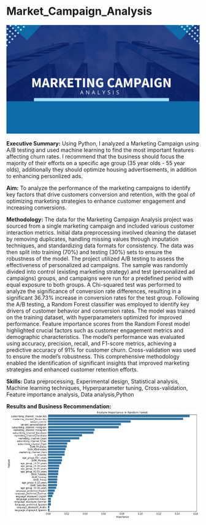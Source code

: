 # Market_Campaign_Analysis
![Title](https://github.com/DalJoshThomas/Market_Campaign_Analysis/blob/main/Title%20Page.png)

**Executive Summary:** Using Python, I analyzed a Marketing Campaign using A/B testing and used machine learning to find the most important features affecting churn rates. I recommend that the business should focus the majority of their efforts on a specific age group (35 year olds - 55 year olds), additionally they should optimize housing advertisements, in addition to enhancing personlized ads. 

**Aim:** To analyze the performance of the marketing campaigns to identify key factors that drive customers conversion and retention, with the goal of optimizing marketing strategies to enhance customer engagement and increasing conversions.


**Methodology:** 
The data for the Marketing Campaign Analysis project was sourced from a single marketing campaign and included various customer interaction metrics. Initial data preprocessing involved cleaning the dataset by removing duplicates, handling missing values through imputation techniques, and standardizing data formats for consistency. The data was then split into training (70%) and testing (30%) sets to ensure the robustness of the model. The project utilized A/B testing to assess the effectiveness of personalized ad campaigns. The sample was randomly divided into control (existing marketing strategy) and test (personalized ad campaigns) groups, and campaigns were run for a predefined period with equal exposure to both groups. A Chi-squared test was performed to analyze the significance of conversion rate differences, resulting in a significant 36.73% increase in conversion rates for the test group. Following the A/B testing, a Random Forest classifier was employed to identify key drivers of customer behavior and conversion rates. The model was trained on the training dataset, with hyperparameters optimized for improved performance. Feature importance scores from the Random Forest model highlighted crucial factors such as customer engagement metrics and demographic characteristics. The model’s performance was evaluated using accuracy, precision, recall, and F1-score metrics, achieving a predictive accuracy of 91% for customer churn. Cross-validation was used to ensure the model’s robustness. This comprehensive methodology enabled the identification of significant insights that improved marketing strategies and enhanced customer retention efforts.


**Skills:**
Data preprocessing, Experimental design, Statistical analysis, Machine learning techniques, Hyperparameter tuning, Cross-validation, Feature importance analysis, Data analysis,Python


**Results and Business Recommendation:**
![Results](https://github.com/DalJoshThomas/Market_Campaign_Analysis/blob/main/Feature%20importance.png)







